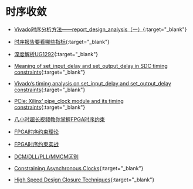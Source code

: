 时序收敛
===

- [Vivado时序分析方法——report_design_analysis（一）](vivado-timing-analysis-report_design_analysis.md){:target="_blank"}

- [时序报告要看哪些指标](metrics-in-timing-report.md){:target="_blank"}

- [深度解析UG1292](ug1292-deep-analysis.md){:target="_blank"}

- [Meaning of set_input_delay and set_output_delay in SDC timing constraints](http://billauer.co.il/blog/2017/04/io-timing-constraints-meaning/){:target="_blank"}

- [Vivado’s timing analysis on set_input_delay and set_output_delay constraints](http://billauer.co.il/blog/2017/04/io-timing-vivado-calculation/){:target="_blank"}

- [PCIe: Xilinx’ pipe_clock module and its timing constraints](http://billauer.co.il/blog/2017/02/pipe-clock-pcie-xilinx/){:target="_blank"}

- [八小时超长视频教你掌握FPGA时序约束](fpga-timing-constraint-video-8h/fpga-timing-constraint-video-8h.md) 

- [FPGA时序约束理论](fpga-timing-constraint-theory.md)

- [FPGA时序约束实战](fpga-timing-constraint-practice.md)

- [DCM/DLL/PLL/MMCM区别](dcm-dll-pll-mmcm.md)

- [Constraining Asynchronous Clocks](https://forums.xilinx.com/t5/Adaptable-Advantage-Blog/Constraining-Asynchronous-Clocks/ba-p/657880){:target="_blank"}

- [High Speed Design Closure Techniques](tech/fpga/xilinx/vivado/timing/xilinx-vivado-expert-series-timing-closure-webinar.pdf){:target="_blank"}